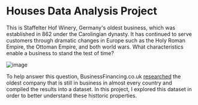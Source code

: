 # Houses Data Analysis Project

This is Staffelter Hof Winery, Germany's oldest business, which was established in 862 under the Carolingian dynasty. It has continued to serve customers through dramatic changes in Europe such as the Holy Roman Empire, the Ottoman Empire, and both world wars. What characteristics enable a business to stand the test of time?

![image](https://github.com/qckhxnh/Houses-Data-Analysis-Project/assets/117861644/b6bfd644-71aa-42b1-9b72-bb04896fed7c)

To help answer this question, BusinessFinancing.co.uk <a href="https://businessfinancing.co.uk/the-oldest-company-in-almost-every-country">researched</a> the oldest company that is still in business in almost every country and compiled the results into a dataset. In this project, I explored this dataset in order to better understand these histtoric properties.
